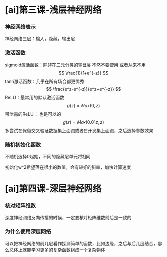 # [ai]第三课-浅层神经网络

### 神经网络表示

神经网络三层：输入，隐藏，输出层

### 激活函数

sigmoid激活函数：除非在二元分类的输出层 不然不要使用 或者从来不用
$$
\frac{1}{1+e^{-z}}
$$
tanh激活函数：几乎在所有场合都更优秀
$$
\frac{e^z-e^{-z}}{e^z+e^{-z}}
$$
ReLU：最常用的默认激活函数
$$
g(z)=Max(0,z)
$$
带泄露的ReLU ：也是可以的
$$
g(z)=Max(0.01z,z)
$$
多尝试在保留交叉验证数据集上面跑或者在开发集上面跑，之后选择参数效果

### 随机初始化函数

不随机选择0起始，不同的隐藏层单元将相同

初始化w^2希望落在很小的数值，会有较好的斜率，加快计算速度

# [ai]第四课-深层神经网络

### 核对矩阵维数

深度神经网络反向传播的时候，一定要核对矩阵维数前后是一致的

### 为什么使用深层网络

可以把神经网络的前几层看作探测简单的函数，比如边缘，之后与后几层结合，那么总体上就能学习更多的复杂函数组成一个复杂物体
